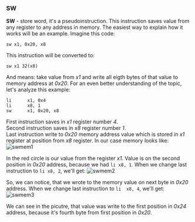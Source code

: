 ### SW
**SW** - store word, it's a pseudoinstruction. This instruction saves value from any register to any address in memory. The easiest way to explain how it works will be an example. Imagine this code:
``` assembly
sw x1, 0x20, x8
```
This instruction will be converted to:
``` assembly
sw x1 32(x8)
```
And means: take value from *x1* and write all eigth bytes of that value to memory address at *0x20*. For an even better understanding of the topic, let's analyze this example: 
``` assembly
li      x1, 0x4
li      x8, 1
sw      x1, 0x20, x8
```
First instruction saves in *x1* register number *4*. <br/>
Second instruction saves in *x8* register number *1*. <br/>
Last instruction write to *0x20* memory address value which is stored in *x1* register at position from *x8* register. In our case memory looks like:
![swmem1](https://user-images.githubusercontent.com/43972902/115995092-29f04d80-a5da-11eb-8ad3-cba6d5e6fe4a.png)

In the red circle is our value from the register *x1*. Value is on the second position in *0x20* address, because we had `li x8, 1`. When we change last instruction to `li x8, 2`, we'll get:
![swmem2](https://user-images.githubusercontent.com/43972902/115995184-8a7f8a80-a5da-11eb-9b8c-15031470c550.png)

So, we can notice, that we wrote to the memory value on next byte in *0x20* address. When we change last instruction to `li  x8, 4`, we'll get:
![swmem3](https://user-images.githubusercontent.com/43972902/115995346-27dabe80-a5db-11eb-964f-66a8669926b2.png)

We can see in the picutre, that value was write to the first position in *0x24* address, because it's fourth byte from first position in *0x20*.
